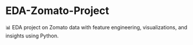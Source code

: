 # EDA-Zomato-Project
📊 EDA project on Zomato data with feature engineering, visualizations, and insights using Python.
